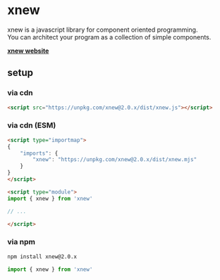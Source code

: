 # xnew
xnew is a javascript library for component oriented programming.  
You can architect your program as a collection of simple components.

[**xnew website**](https://wisroot-com.github.io/xnew)

## setup

### via cdn  
  
```html
<script src="https://unpkg.com/xnew@2.0.x/dist/xnew.js"></script>
```

### via cdn (ESM)

```html
<script type="importmap">
{
    "imports": {
        "xnew": "https://unpkg.com/xnew@2.0.x/dist/xnew.mjs"
    }
}
</script>

<script type="module">
import { xnew } from 'xnew'

// ...

</script>
```

### via npm
```bash
npm install xnew@2.0.x
```
```js
import { xnew } from 'xnew'
```
